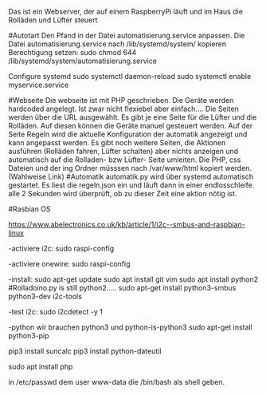 Das ist ein Webserver, der auf einem RaspberryPi läuft und im Haus die Rolläden und Lüfter steuert 


#Autotart
Den Pfand in der Datei automatisierung.service anpassen.
Die Datei automatisierung.service nach /lib/systemd/system/ kopieren
Berechtigung setzen: sudo chmod 644 /lib/systemd/system/automatisierung.service

Configure systemd
sudo systemctl daemon-reload
sudo systemctl enable myservice.service

#Webseite
Die webseite ist mit PHP geschrieben.
Die Geräte werden hardcoded angelegt. Ist zwar nicht flexiebel aber einfach....
Die Seiten werden über die URL ausgewählt. 
Es gibt je eine Seite für die Lüfter und die Rolläden. Auf diesen können die Geräte manuel gesteuert werden.
Auf der Seite Regeln wird die aktuelle Konfiguration der automatik angezeigt und kann angepasst werden.
Es gibt noch weitere Seiten, die Aktionen ausführen (Rolläden fahren, Lüfter schalten) aber nichts anzeigen und automatisch auf die Rolladen- bzw Lüfter- Seite umleiten.
Die PHP, css Dateien und der ing Ordner müsssen nach /var/www/html kopiert werden. (Wahlweise Link) 
#Automatik
automatik.py wird über systemd automatisch gestartet.
Es liest die regeln.json ein und läuft dann in einer endlosschleife. alle 2 Sekunden wird überprüft, ob zu dieser Zeit eine aktion nötig ist.


#Rasbian OS

https://www.abelectronics.co.uk/kb/article/1/i2c--smbus-and-raspbian-linux

-activiere i2c:
sudo raspi-config

-activiere onewire:
sudo raspi-config

-install: 
sudo apt-get update
sudo apt install git vim 
sudo apt install python2 #Rolladoino.py is still python2.....
sudo apt-get install python3-smbus python3-dev i2c-tools

-test i2c:
sudo i2cdetect -y 1

-python
wir brauchen python3 und python-is-python3
sudo apt-get install python3-pip

pip3 install suncalc
pip3 install python-dateutil

sudo apt install php

in /etc/passwd dem user www-data die /bin/bash als shell geben.
